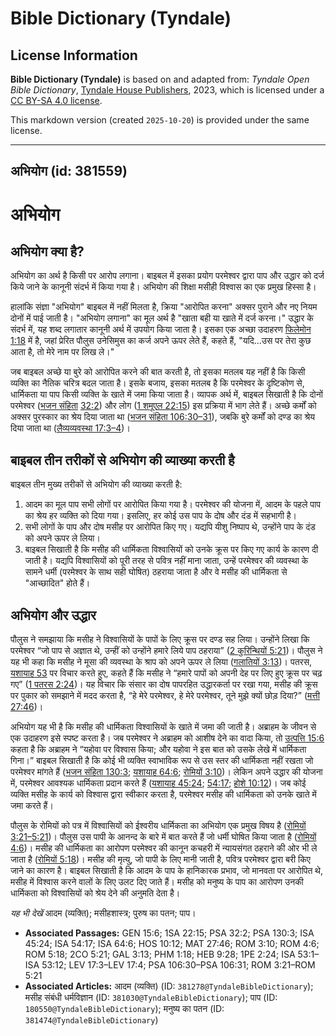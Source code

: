 # Bible Dictionary (Tyndale)

## License Information

**Bible Dictionary (Tyndale)** is based on and adapted from: _Tyndale Open Bible Dictionary_, [Tyndale House Publishers](https://tyndaleopenresources.com/), 2023, which is licensed under a [CC BY-SA 4.0 license](https://creativecommons.org/licenses/by-sa/4.0/legalcode.en).

This markdown version (created `2025-10-20`) is provided under the same license.



--------------------------------

## अभियोग (id: 381559)

अभियोग
======

अभियोग क्या है?
---------------

अभियोग का अर्थ है किसी पर आरोप लगाना। बाइबल में इसका प्रयोग परमेश्वर द्वारा पाप और उद्धार को दर्ज किये जाने के कानूनी संदर्भ में किया गया है। अभियोग की शिक्षा मसीही विश्वास का एक प्रमुख हिस्सा है। 

हालांकि संज्ञा "अभियोग" बाइबल में नहीं मिलता है, क्रिया "आरोपित करना" अक्सर पुराने और नए नियम दोनों में पाई जाती है। "अभियोग लगाना" का मूल अर्थ है "खाता बही या खाते में दर्ज करना।" उद्धार के संदर्भ में, यह शब्द लगातार कानूनी अर्थ में उपयोग किया जाता है। इसका एक अच्छा उदाहरण [फिलेमोन 1:18](https://ref.ly/Phlm1:18) में है, जहां प्रेरित पौलुस उनेसिमुस का कर्ज अपने ऊपर लेते हैं, कहते हैं, "यदि...उस पर तेरा कुछ आता है, तो मेरे नाम पर लिख ले।"

जब बाइबल अच्छे या बुरे को आरोपित करने की बात करती है, तो इसका मतलब यह नहीं है कि किसी व्यक्ति का नैतिक चरित्र बदल जाता है। इसके बजाय, इसका मतलब है कि परमेश्वर के दृष्टिकोण से, धार्मिकता या पाप किसी व्यक्ति के खाते में जमा किया जाता है। व्यापक अर्थ में, बाइबल सिखाती है कि दोनों परमेश्वर ([भजन संहिता](https://ref.ly/Ps106:30-Ps106:31) [32:2](https://ref.ly/Ps32:2)) और लोग ([1 शमूएल 22:15](https://ref.ly/1Sam22:15)) इस प्रक्रिया में भाग लेते हैं। अच्छे कर्मों को अक्सर पुरस्कार का श्रेय दिया जाता था ([भजन संहिता 106:30–31](https://ref.ly/Ps106:30-Ps106:31)), जबकि बुरे कर्मों को दण्ड का श्रेय दिया जाता था ([लैव्यव्यवस्था 17:3–4](https://ref.ly/Lev17:3-Lev17:4))।

बाइबल तीन तरीकों से अभियोग की व्याख्या करती है
----------------------------------------------

बाइबल तीन मुख्य तरीकों से अभियोग की व्याख्या करती है: 

1. आदम का मूल पाप सभी लोगों पर आरोपित किया गया है। परमेश्वर की योजना में, आदम के पहले पाप का श्रेय हर व्यक्ति को दिया गया। इसलिए, हर कोई उस पाप के दोष और दंड में सहभागी है।
2. सभी लोगों के पाप और दोष मसीह पर आरोपित किए गए। यद्यपि यीशु निष्पाप थे, उन्होंने पाप के दंड को अपने ऊपर ले लिया।
3. बाइबल सिखाती है कि मसीह की धार्मिकता विश्वासियों को उनके क्रूस पर किए गए कार्य के कारण दी जाती है। यद्यपि विश्वासियों को पूरी तरह से पवित्र नहीं माना जाता, उन्हें परमेश्वर की व्यवस्था के सामने धर्मी (परमेश्वर के साथ सही घोषित) ठहराया जाता है और वे मसीह की धार्मिकता से "आच्छादित" होते हैं।

अभियोग और उद्धार
----------------

पौलुस ने समझाया कि मसीह ने विश्वासियों के पापों के लिए क्रूस पर दण्ड सह लिया। उन्होंने लिखा कि परमेश्वर “जो पाप से अज्ञात थे, उन्हीं को उन्होंने हमारे लिये पाप ठहराया” ([2 कुरिन्थियों 5:21](https://ref.ly/2Cor5:21))। पौलुस ने यह भी कहा कि मसीह ने मूसा की व्यवस्था के श्राप को अपने ऊपर ले लिया ([गलातियों 3:13](https://ref.ly/Gal3:13))। पतरस, [यशायाह 53](https://ref.ly/Isa53:1-Isa53:12) पर विचार करते हुए, कहते हैं कि मसीह ने “हमारे पापों को अपनी देह पर लिए हुए क्रूस पर चढ़ गए” ([1 पतरस 2:24](https://ref.ly/1Pet2:24))। यह विचार कि संसार का दोष पापरहित उद्धारकर्ता पर रखा गया, मसीह की क्रूस पर पुकार को समझाने में मदद करता है, “हे मेरे परमेश्वर, हे मेरे परमेश्वर, तूने मुझे क्यों छोड़ दिया?” ([मत्ती 27:46](https://ref.ly/Matt27:46))।

अभियोग यह भी है कि मसीह की धार्मिकता विश्वासियों के खाते में जमा की जाती है। अब्राहम के जीवन से एक उदाहरण इसे स्पष्ट करता है। जब परमेश्वर ने अब्राहम को आशीष देने का वादा किया, तो [उत्पत्ति 15:6](https://ref.ly/Gen15:6) कहता है कि अब्राहम ने “यहोवा पर विश्वास किया; और यहोवा ने इस बात को उसके लेखे में धार्मिकता गिना।” बाइबल सिखाती है कि कोई भी व्यक्ति स्वाभाविक रूप से उस स्तर की धार्मिकता नहीं रखता जो परमेश्वर मांगते हैं ([भजन संहिता 130:3](https://ref.ly/Ps130:3); [यशायाह 64:6](https://ref.ly/Isa64:6); [रोमियों 3:10](https://ref.ly/Rom3:10))। लेकिन अपने उद्धार की योजना में, परमेश्वर आवश्यक धार्मिकता प्रदान करते हैं ([यशायाह 45:24](https://ref.ly/Isa45:24); [54:17](https://ref.ly/Isa54:17); [होशे 10:12](https://ref.ly/Hos10:12))। जब कोई व्यक्ति मसीह के कार्य को विश्वास द्वारा स्वीकार करता है, परमेश्वर मसीह की धार्मिकता को उनके खाते में जमा करते हैं।

पौलुस के रोमियों को पत्र में विश्वासियों को ईश्वरीय धार्मिकता का अभियोग एक प्रमुख विषय है ([रोमियों 3:21–5:21](https://ref.ly/Rom3:21-Rom5:21))। पौलुस उस पापी के आनन्द के बारे में बात करते हैं जो धर्मी घोषित किया जाता है ([रोमियों 4:6](https://ref.ly/Rom4:6))। मसीह की धार्मिकता का आरोपण परमेश्वर की कानून कचहरी में न्यायसंगत ठहराने की ओर भी ले जाता है ([रोमियों 5:18](https://ref.ly/Rom5:18))। मसीह की मृत्यु, जो पापी के लिए मानी जाती है, पवित्र परमेश्वर द्वारा बरी किए जाने का कारण है। बाइबल सिखाती है कि आदम के पाप के हानिकारक प्रभाव, जो मानवता पर आरोपित थे, मसीह में विश्वास करने वालों के लिए उलट दिए जाते हैं। मसीह को मनुष्य के पाप का आरोपण उनकी धार्मिकता को विश्वासियों को श्रेय देने की अनुमति देता है।

*यह भी देखें* आदम (व्यक्ति); मसीहशास्त्र; पुरुष का पतन; पाप।

* **Associated Passages:** GEN 15:6; 1SA 22:15; PSA 32:2; PSA 130:3; ISA 45:24; ISA 54:17; ISA 64:6; HOS 10:12; MAT 27:46; ROM 3:10; ROM 4:6; ROM 5:18; 2CO 5:21; GAL 3:13; PHM 1:18; HEB 9:28; 1PE 2:24; ISA 53:1–ISA 53:12; LEV 17:3–LEV 17:4; PSA 106:30–PSA 106:31; ROM 3:21–ROM 5:21
* **Associated Articles:** आदम (व्यक्ति) (ID: `381278@TyndaleBibleDictionary`); मसीह संबंधी धर्मविज्ञान (ID: `381030@TyndaleBibleDictionary`); पाप (ID: `180550@TyndaleBibleDictionary`); मनुष्य का पतन (ID: `381474@TyndaleBibleDictionary`)

